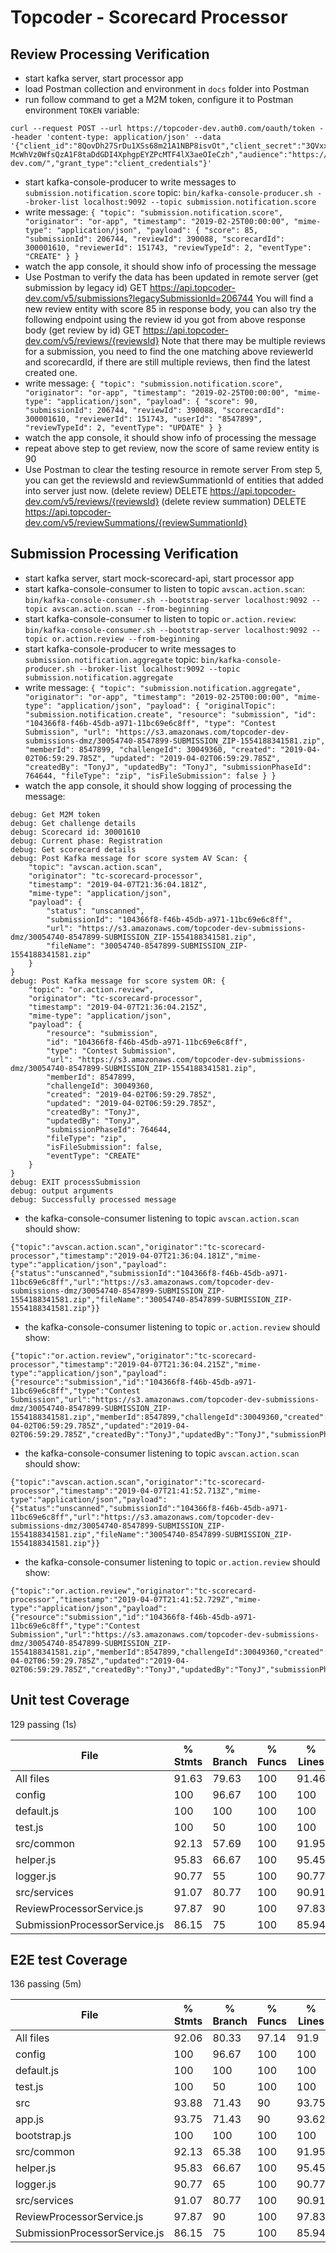 # Topcoder - Scorecard Processor

## Review Processing Verification

- start kafka server, start processor app
- load Postman collection and environment in `docs` folder into Postman
- run follow command to get a M2M token, configure it to Postman environment `TOKEN` variable:
```
curl --request POST --url https://topcoder-dev.auth0.com/oauth/token --header 'content-type: application/json' --data '{"client_id":"8QovDh27SrDu1XSs68m21A1NBP8isvOt","client_secret":"3QVxxu20QnagdH-McWhVz0WfsQzA1F8taDdGDI4XphgpEYZPcMTF4lX3aeOIeCzh","audience":"https://m2m.topcoder-dev.com/","grant_type":"client_credentials"}'
```

- start kafka-console-producer to write messages to `submission.notification.score` topic:
  `bin/kafka-console-producer.sh --broker-list localhost:9092 --topic submission.notification.score`
- write message:
  `{ "topic": "submission.notification.score", "originator": "or-app", "timestamp": "2019-02-25T00:00:00", "mime-type": "application/json", "payload": { "score": 85, "submissionId": 206744, "reviewId": 390088, "scorecardId": 300001610, "reviewerId": 151743, "reviewTypeId": 2, "eventType": "CREATE" } }`
- watch the app console, it should show info of processing the message
- Use Postman to verify the data has been updated in remote server
  (get submission by legacy id) GET https://api.topcoder-dev.com/v5/submissions?legacySubmissionId=206744
  You will find a new review entity with score 85 in response body, you can also try the following endpoint using the review id you got from above response body
  (get review by id) GET https://api.topcoder-dev.com/v5/reviews/{reviewsId}
  Note that there may be multiple reviews for a submission, you need to find the one matching above reviewerId and scorecardId,
  if there are still multiple reviews, then find the latest created one.
- write message:
  `{ "topic": "submission.notification.score", "originator": "or-app", "timestamp": "2019-02-25T00:00:00", "mime-type": "application/json", "payload": { "score": 90, "submissionId": 206744, "reviewId": 390088, "scorecardId": 300001610, "reviewerId": 151743, "userId": "8547899", "reviewTypeId": 2, "eventType": "UPDATE" } }`
- watch the app console, it should show info of processing the message
- repeat above step to get review, now the score of same review entity is 90
- Use Postman to clear the testing resource in remote server
   From step 5, you can get the reviewsId and reviewSummationId of entities that added into server just now.
   (delete review) DELETE https://api.topcoder-dev.com/v5/reviews/{reviewsId}
   (delete review summation) DELETE https://api.topcoder-dev.com/v5/reviewSummations/{reviewSummationId}


## Submission Processing Verification

- start kafka server, start mock-scorecard-api, start processor app
- start kafka-console-consumer to listen to topic `avscan.action.scan`:
  `bin/kafka-console-consumer.sh --bootstrap-server localhost:9092 --topic avscan.action.scan --from-beginning`
- start kafka-console-consumer to listen to topic `or.action.review`:
  `bin/kafka-console-consumer.sh --bootstrap-server localhost:9092 --topic or.action.review --from-beginning`
- start kafka-console-producer to write messages to `submission.notification.aggregate` topic:
  `bin/kafka-console-producer.sh --broker-list localhost:9092 --topic submission.notification.aggregate`
- write message:
  `{ "topic": "submission.notification.aggregate", "originator": "or-app", "timestamp": "2019-02-25T00:00:00", "mime-type": "application/json", "payload": { "originalTopic": "submission.notification.create", "resource": "submission", "id": "104366f8-f46b-45db-a971-11bc69e6c8ff", "type": "Contest Submission", "url": "https://s3.amazonaws.com/topcoder-dev-submissions-dmz/30054740-8547899-SUBMISSION_ZIP-1554188341581.zip", "memberId": 8547899, "challengeId": 30049360, "created": "2019-04-02T06:59:29.785Z", "updated": "2019-04-02T06:59:29.785Z", "createdBy": "TonyJ", "updatedBy": "TonyJ", "submissionPhaseId": 764644, "fileType": "zip", "isFileSubmission": false } }`
- watch the app console, it should show logging of processing the message:
```
debug: Get M2M token
debug: Get challenge details
debug: Scorecard id: 30001610
debug: Current phase: Registration
debug: Get scorecard details
debug: Post Kafka message for score system AV Scan: {
    "topic": "avscan.action.scan",
    "originator": "tc-scorecard-processor",
    "timestamp": "2019-04-07T21:36:04.181Z",
    "mime-type": "application/json",
    "payload": {
        "status": "unscanned",
        "submissionId": "104366f8-f46b-45db-a971-11bc69e6c8ff",
        "url": "https://s3.amazonaws.com/topcoder-dev-submissions-dmz/30054740-8547899-SUBMISSION_ZIP-1554188341581.zip",
        "fileName": "30054740-8547899-SUBMISSION_ZIP-1554188341581.zip"
    }
}
debug: Post Kafka message for score system OR: {
    "topic": "or.action.review",
    "originator": "tc-scorecard-processor",
    "timestamp": "2019-04-07T21:36:04.215Z",
    "mime-type": "application/json",
    "payload": {
        "resource": "submission",
        "id": "104366f8-f46b-45db-a971-11bc69e6c8ff",
        "type": "Contest Submission",
        "url": "https://s3.amazonaws.com/topcoder-dev-submissions-dmz/30054740-8547899-SUBMISSION_ZIP-1554188341581.zip",
        "memberId": 8547899,
        "challengeId": 30049360,
        "created": "2019-04-02T06:59:29.785Z",
        "updated": "2019-04-02T06:59:29.785Z",
        "createdBy": "TonyJ",
        "updatedBy": "TonyJ",
        "submissionPhaseId": 764644,
        "fileType": "zip",
        "isFileSubmission": false,
        "eventType": "CREATE"
    }
}
debug: EXIT processSubmission
debug: output arguments
debug: Successfully processed message
```

- the kafka-console-consumer listening to topic `avscan.action.scan` should show:
```
{"topic":"avscan.action.scan","originator":"tc-scorecard-processor","timestamp":"2019-04-07T21:36:04.181Z","mime-type":"application/json","payload":{"status":"unscanned","submissionId":"104366f8-f46b-45db-a971-11bc69e6c8ff","url":"https://s3.amazonaws.com/topcoder-dev-submissions-dmz/30054740-8547899-SUBMISSION_ZIP-1554188341581.zip","fileName":"30054740-8547899-SUBMISSION_ZIP-1554188341581.zip"}}
```

- the kafka-console-consumer listening to topic `or.action.review` should show:
```
{"topic":"or.action.review","originator":"tc-scorecard-processor","timestamp":"2019-04-07T21:36:04.215Z","mime-type":"application/json","payload":{"resource":"submission","id":"104366f8-f46b-45db-a971-11bc69e6c8ff","type":"Contest Submission","url":"https://s3.amazonaws.com/topcoder-dev-submissions-dmz/30054740-8547899-SUBMISSION_ZIP-1554188341581.zip","memberId":8547899,"challengeId":30049360,"created":"2019-04-02T06:59:29.785Z","updated":"2019-04-02T06:59:29.785Z","createdBy":"TonyJ","updatedBy":"TonyJ","submissionPhaseId":764644,"fileType":"zip","isFileSubmission":false,"eventType":"CREATE"}}
```

- the kafka-console-consumer listening to topic `avscan.action.scan` should show:
```
{"topic":"avscan.action.scan","originator":"tc-scorecard-processor","timestamp":"2019-04-07T21:41:52.713Z","mime-type":"application/json","payload":{"status":"unscanned","submissionId":"104366f8-f46b-45db-a971-11bc69e6c8ff","url":"https://s3.amazonaws.com/topcoder-dev-submissions-dmz/30054740-8547899-SUBMISSION_ZIP-1554188341581.zip","fileName":"30054740-8547899-SUBMISSION_ZIP-1554188341581.zip"}}
```

- the kafka-console-consumer listening to topic `or.action.review` should show:
```
{"topic":"or.action.review","originator":"tc-scorecard-processor","timestamp":"2019-04-07T21:41:52.729Z","mime-type":"application/json","payload":{"resource":"submission","id":"104366f8-f46b-45db-a971-11bc69e6c8ff","type":"Contest Submission","url":"https://s3.amazonaws.com/topcoder-dev-submissions-dmz/30054740-8547899-SUBMISSION_ZIP-1554188341581.zip","memberId":8547899,"challengeId":30049360,"created":"2019-04-02T06:59:29.785Z","updated":"2019-04-02T06:59:29.785Z","createdBy":"TonyJ","updatedBy":"TonyJ","submissionPhaseId":764644,"fileType":"zip","isFileSubmission":false,"eventType":"UPDATE"}}
```

## Unit test Coverage

  129 passing (1s)

File                            |  % Stmts | % Branch |  % Funcs |  % Lines | Uncovered Line #s
--------------------------------|----------|----------|----------|----------|-------------------
All files                       |    91.63 |    79.63 |      100 |    91.46 |
 config                         |      100 |    96.67 |      100 |      100 |
  default.js                    |      100 |      100 |      100 |      100 |
  test.js                       |      100 |       50 |      100 |      100 |                 6
 src/common                     |    92.13 |    57.69 |      100 |    91.95 |
  helper.js                     |    95.83 |    66.67 |      100 |    95.45 |                18
  logger.js                     |    90.77 |       55 |      100 |    90.77 |31,55,60,84,98,118
 src/services                   |    91.07 |    80.77 |      100 |    90.91 |
  ReviewProcessorService.js     |    97.87 |       90 |      100 |    97.83 |                72
  SubmissionProcessorService.js |    86.15 |       75 |      100 |    85.94 |... 20,126,130,140


## E2E test Coverage

  136 passing (5m)

File                            |  % Stmts | % Branch |  % Funcs |  % Lines | Uncovered Line #s
--------------------------------|----------|----------|----------|----------|-------------------
All files                       |    92.06 |    80.33 |    97.14 |     91.9 |
 config                         |      100 |    96.67 |      100 |      100 |
  default.js                    |      100 |      100 |      100 |      100 |
  test.js                       |      100 |       50 |      100 |      100 |                 6
 src                            |    93.88 |    71.43 |       90 |    93.75 |
  app.js                        |    93.75 |    71.43 |       90 |    93.62 |          49,61,86
  bootstrap.js                  |      100 |      100 |      100 |      100 |
 src/common                     |    92.13 |    65.38 |      100 |    91.95 |
  helper.js                     |    95.83 |    66.67 |      100 |    95.45 |                18
  logger.js                     |    90.77 |       65 |      100 |    90.77 |31,55,60,84,98,118
 src/services                   |    91.07 |    80.77 |      100 |    90.91 |
  ReviewProcessorService.js     |    97.87 |       90 |      100 |    97.83 |                72
  SubmissionProcessorService.js |    86.15 |       75 |      100 |    85.94 |... 20,126,130,140
